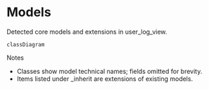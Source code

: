 # Models

Detected core models and extensions in user_log_view.

```mermaid
classDiagram
```

Notes
- Classes show model technical names; fields omitted for brevity.
- Items listed under _inherit are extensions of existing models.
